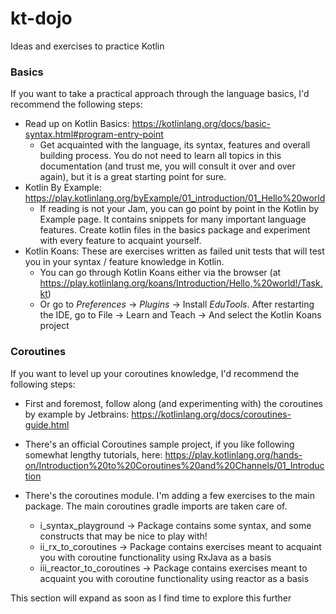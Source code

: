 # kt-dojo

Ideas and exercises to practice Kotlin


### Basics

If you want to take a practical approach through the language basics, I'd recommend the following steps:

- Read up on Kotlin Basics: https://kotlinlang.org/docs/basic-syntax.html#program-entry-point
    - Get acquainted with the language, its syntax, features and overall building process. You do not need to learn all topics in this documentation (and trust me, you will consult it over and over again), but it is a great starting point for sure.
- Kotlin By Example: https://play.kotlinlang.org/byExample/01_introduction/01_Hello%20world
  - If reading is not your Jam, you can go point by point in the Kotlin by Example page. It contains snippets for many important language features. Create kotlin files in the basics package and experiment with every feature to acquaint yourself.
- Kotlin Koans: These are exercises written as failed unit tests that will test you in your syntax / feature knowledge in Kotlin.
  - You can go through Kotlin Koans either via the browser (at https://play.kotlinlang.org/koans/Introduction/Hello,%20world!/Task.kt)
  - Or go to *Preferences* -> *Plugins* -> Install *EduTools*. After restarting the IDE, go to File -> Learn and Teach -> And select the Kotlin Koans project

### Coroutines

If you want to level up your coroutines knowledge, I'd recommend the following steps:

- First and foremost, follow along (and experimenting with) the coroutines by example by Jetbrains: https://kotlinlang.org/docs/coroutines-guide.html

- There's an official Coroutines sample project, if you like following somewhat lengthy tutorials, here: https://play.kotlinlang.org/hands-on/Introduction%20to%20Coroutines%20and%20Channels/01_Introduction

- There's the coroutines module. I'm adding a few exercises to the main package. The main coroutines gradle imports are taken care of.
  - i_syntax_playground -> Package contains some syntax, and some constructs that may be nice to play with!
  - ii_rx_to_coroutines -> Package contains exercises meant to acquaint you with coroutine functionality using RxJava as a basis
  - iii_reactor_to_coroutines -> Package contains exercises meant to acquaint you with coroutine functionality using reactor as a basis
  
This section will expand as soon as I find time to explore this further